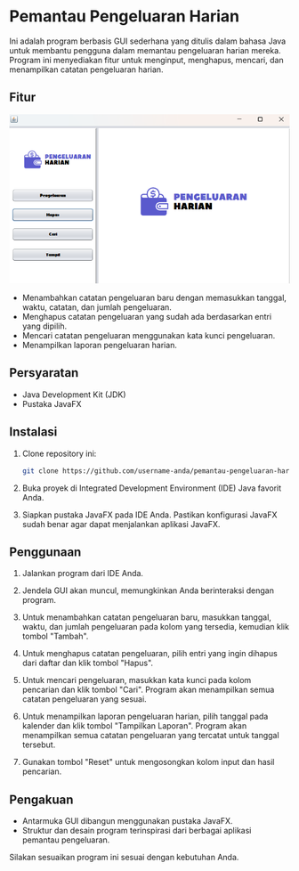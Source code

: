 # Pemantau Pengeluaran Harian

Ini adalah program berbasis GUI sederhana yang ditulis dalam bahasa Java untuk membantu pengguna dalam memantau pengeluaran harian mereka. Program ini menyediakan fitur untuk menginput, menghapus, mencari, dan menampilkan catatan pengeluaran harian.

## Fitur
![Dashboard](IMAGE/ImageAwal.png)

- Menambahkan catatan pengeluaran baru dengan memasukkan tanggal, waktu, catatan, dan jumlah pengeluaran.
- Menghapus catatan pengeluaran yang sudah ada berdasarkan entri yang dipilih.
- Mencari catatan pengeluaran menggunakan kata kunci pengeluaran.
- Menampilkan laporan pengeluaran harian.

## Persyaratan

- Java Development Kit (JDK)
- Pustaka JavaFX

## Instalasi

1. Clone repository ini:

   ```bash
   git clone https://github.com/username-anda/pemantau-pengeluaran-harian.git
   ```

2. Buka proyek di Integrated Development Environment (IDE) Java favorit Anda.

3. Siapkan pustaka JavaFX pada IDE Anda. Pastikan konfigurasi JavaFX sudah benar agar dapat menjalankan aplikasi JavaFX.

## Penggunaan

1. Jalankan program dari IDE Anda.

2. Jendela GUI akan muncul, memungkinkan Anda berinteraksi dengan program.

3. Untuk menambahkan catatan pengeluaran baru, masukkan tanggal, waktu, dan jumlah pengeluaran pada kolom yang tersedia, kemudian klik tombol "Tambah".

4. Untuk menghapus catatan pengeluaran, pilih entri yang ingin dihapus dari daftar dan klik tombol "Hapus".

5. Untuk mencari pengeluaran, masukkan kata kunci pada kolom pencarian dan klik tombol "Cari". Program akan menampilkan semua catatan pengeluaran yang sesuai.

6. Untuk menampilkan laporan pengeluaran harian, pilih tanggal pada kalender dan klik tombol "Tampilkan Laporan". Program akan menampilkan semua catatan pengeluaran yang tercatat untuk tanggal tersebut.

7. Gunakan tombol "Reset" untuk mengosongkan kolom input dan hasil pencarian.



## Pengakuan

- Antarmuka GUI dibangun menggunakan pustaka JavaFX.
- Struktur dan desain program terinspirasi dari berbagai aplikasi pemantau pengeluaran.

Silakan sesuaikan program ini sesuai dengan kebutuhan Anda.
